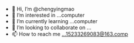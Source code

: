 - 👋 Hi, I’m @chengyingmao
- 👀 I’m interested in ...computer
- 🌱 I’m currently learning ...computer
- 💞️ I’m looking to collaborate on ...
- 📫 How to reach me ...15233269083@163.comp

<!---
chengyingmao/chengyingmao is a ✨ special ✨ repository because its `README.md` (this file) appears on your GitHub profile.
You can click the Preview link to take a look at your changes.
--->
